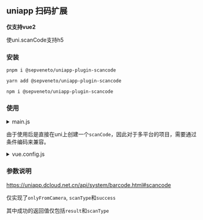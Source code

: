 ## uniapp 扫码扩展

**仅支持vue2**

使uni.scanCode支持h5

### 安装
```shell
pnpm i @sepveneto/uniapp-plugin-scancode
```
```shell
yarn add @sepveneto/uniapp-plugin-scancode
```
```shell
npm i @sepveneto/uniapp-plugin-scancode
```

### 使用
<details>
<summary>main.js</summary><br>

```js
import Vue from 'vue'
// #ifdef H5
import ScanCode from '@sepveneto/uniapp-plugin-scancode'
Vue.use(ScanCode)
// #endif
```
<br></details>

由于使用后是直接在uni上创建一个`scanCode`，因此对于多平台的项目，需要通过条件编码来兼容。

<details>
<summary>vue.config.js</summary><br>

```js
module.exports = {
  chainWebpack: config => {
    config.module
      .rule('uniapp-pages')
      .test(/\.js/)
      .use('@sepveneto/uniapp-plugin-scancode')
      .loader('@sepveneto/uniapp-plugin-scancode/loader')
      .options({
        remote: {
          js: 'https://cdn.jsdelivr.net/npm/zxing-wasm@1.2.12/dist/iife/full/index.js',
          wasm: 'https://registry.npmmirror.com/zxing-wasm/1.2.12/files/dist/full/zxing_full.wasm'
        }
      })
  }
}
```
<br></details>


### 参数说明

https://uniapp.dcloud.net.cn/api/system/barcode.html#scancode

仅实现了`onlyFromCamera`, `scanType`和`success`

其中成功的返回值仅包括`result`和`scanType`